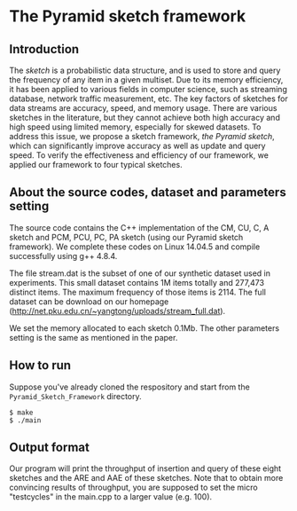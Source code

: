 # The Pyramid sketch framework

## Introduction

The *sketch* is a probabilistic data structure, and is used to store and query the frequency of any item in a given multiset. Due to its memory efficiency, it has been applied to various fields in computer science, such as streaming database, network traffic measurement, etc. The key factors of sketches for data streams are accuracy, speed, and memory usage. There are various sketches in the literature, but they cannot achieve both high accuracy and high speed using limited memory, especially for skewed datasets. To address this issue, we propose a sketch framework, *the Pyramid sketch*, which can significantly improve accuracy as well as update and query speed. To verify the effectiveness and efficiency of our framework, we applied our framework to four typical sketches.

## About the source codes, dataset and parameters setting

The source code contains the C++ implementation of the CM, CU, C, A sketch and PCM, PCU, PC, PA sketch (using our Pyramid sketch framework). We complete these codes on Linux 14.04.5 and compile successfully using g++ 4.8.4. 

The file stream.dat is the subset of one of our synthetic dataset used in experiments. This small dataset contains 1M items totally and 277,473 distinct items. The maximum frequency of those items is 2114. The full dataset can be download on our homepage (http://net.pku.edu.cn/~yangtong/uploads/stream_full.dat).

We set the memory allocated to each sketch 0.1Mb. The other parameters setting is the same as mentioned in the paper.


## How to run

Suppose you've already cloned the respository and start from the `Pyramid_Sketch_Framework` directory.
	
	$ make 
	$ ./main


## Output format

Our program will print the throughput of insertion and query of these eight sketches and the ARE and AAE of these sketches. Note that to obtain more convincing results of throughput, you are supposed to set the micro "testcycles" in the main.cpp to a larger value (e.g. 100).
